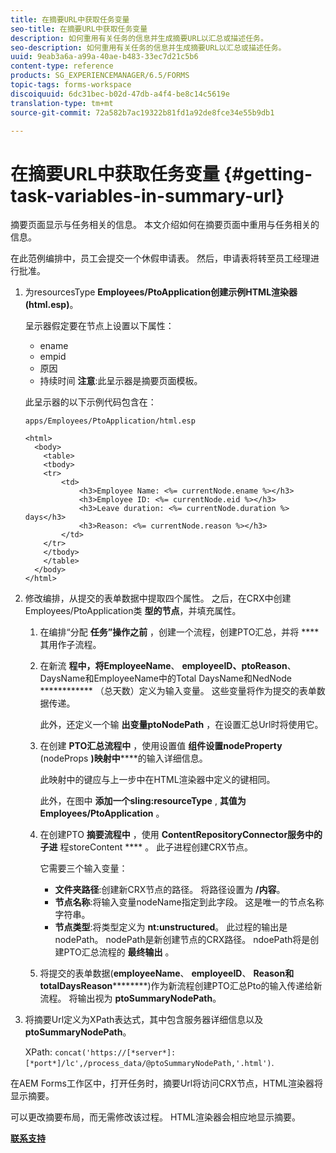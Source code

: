 ```yaml
---
title: 在摘要URL中获取任务变量
seo-title: 在摘要URL中获取任务变量
description: 如何重用有关任务的信息并生成摘要URL以汇总或描述任务。
seo-description: 如何重用有关任务的信息并生成摘要URL以汇总或描述任务。
uuid: 9eab3a6a-a99a-40ae-b483-33ec7d21c5b6
content-type: reference
products: SG_EXPERIENCEMANAGER/6.5/FORMS
topic-tags: forms-workspace
discoiquuid: 6dc31bec-b02d-47db-a4f4-be8c14c5619e
translation-type: tm+mt
source-git-commit: 72a582b7ac19322b81fd1a92de8fce34e55b9db1

---
```



# 在摘要URL中获取任务变量 {#getting-task-variables-in-summary-url}

摘要页面显示与任务相关的信息。 本文介绍如何在摘要页面中重用与任务相关的信息。

在此范例编排中，员工会提交一个休假申请表。 然后，申请表将转至员工经理进行批准。

1. 为resourcesType **Employees/PtoApplication创建示例HTML渲染器(html.esp)**。

   呈示器假定要在节点上设置以下属性：

   * ename
   * empid
   * 原因
   * 持续时间
   **注意**:此呈示器是摘要页面模板。

   此呈示器的以下示例代码包含在：

   `apps/Employees/PtoApplication/html.esp`

   ```
   <html>
     <body>
       <table>
       <tbody>
       <tr>
           <td>
               <h3>Employee Name: <%= currentNode.ename %></h3>
               <h3>Employee ID: <%= currentNode.eid %></h3>
               <h3>Leave duration: <%= currentNode.duration %> days</h3>
               <h3>Reason: <%= currentNode.reason %></h3>
           </td>
       </tr>
       </tbody>
       </table>
     </body>
   </html>
   ```

1. 修改编排，从提交的表单数据中提取四个属性。 之后，在CRX中创建Employees/PtoApplication类 **型的节点**，并填充属性。

   1. 在编排“分配 **任务”操作之前** ，创建一个流程，创建PTO汇总，并将 **** 其用作子流程。
   1. 在新流 **程中，将EmployeeName**、 **employeeID、ptoReason**、DaysName和EmployeeName中的Total DaysName和NedNode ************ （总天数）定义为输入变量。 这些变量将作为提交的表单数据传递。

      此外，还定义一个输 **出变量ptoNodePath** ，在设置汇总Url时将使用它。

   1. 在创建 **PTO汇总流程中** ，使用设置值 **组件设置nodeProperty** (nodeProps **)映射中******&#x200B;的输入详细信息。

      此映射中的键应与上一步中在HTML渲染器中定义的键相同。

      此外，在图中 **添加一个sling:resourceType** , **其值为Employees/PtoApplication** 。

   1. 在创建PTO **摘要流程中** ，使用 **ContentRepositoryConnector服务中的子进** 程storeContent **** 。 此子进程创建CRX节点。

      它需要三个输入变量：

      * **文件夹路径**:创建新CRX节点的路径。 将路径设置为 **/内容**。
      * **节点名称**:将输入变量nodeName指定到此字段。 这是唯一的节点名称字符串。
      * **节点类型**:将类型定义为 **nt:unstructured**。 此过程的输出是nodePath。 nodePath是新创建节点的CRX路径。 ndoePath将是创建PTO汇总流程的 **最终输出** 。
   1. 将提交的表单数据(**employeeName**、 **employeeID**、 **Reason和totalDaysReason**********)作为新流程创建PTO汇总Pto的输入传递给新流程。 将输出视为 **ptoSummaryNodePath**。


1. 将摘要Url定义为XPath表达式，其中包含服务器详细信息以及 **ptoSummaryNodePath**。

   XPath: `concat('https://[*server*]:[*port*]/lc',/process_data/@ptoSummaryNodePath,'.html')`.

在AEM Forms工作区中，打开任务时，摘要Url将访问CRX节点，HTML渲染器将显示摘要。

可以更改摘要布局，而无需修改该过程。 HTML渲染器会相应地显示摘要。

**[联系支持](https://www.adobe.com/account/sign-in.supportportal.html)**
